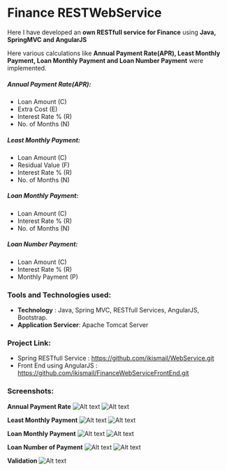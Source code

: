 # Finance RESTWebService

 Here I have developed an **own RESTfull service for Finance** using **Java, SpringMVC and AngularJS**
  
 Here various calculations like **Annual Payment Rate(APR), Least Monthly Payment, Loan Monthly Payment and  Loan Number   Payment** were implemented. 
 
##### Annual Payment Rate(APR):
* Loan Amount (C)
* Extra Cost (E) 
* Interest Rate % (R)
* No. of Months (N)

##### Least Monthly Payment:
* Loan Amount (C)
* Residual Value (F) 
* Interest Rate % (R)
* No. of Months (N)

##### Loan Monthly Payment:
* Loan Amount (C) 
* Interest Rate % (R)
* No. of Months (N)

##### Loan Number Payment:
* Loan Amount (C) 
* Interest Rate % (R)
* Monthly Payment (P)

### Tools and Technologies used:

*  **Technology** : Java, Spring MVC, RESTfull Services, AngularJS, Bootstrap.
*  **Application Servicer**: Apache Tomcat Server

### Project Link:
* Spring RESTfull Service : https://github.com/ikismail/WebService.git
* Front End using AngularJS : https://github.com/ikismail/FinanceWebServiceFrontEnd.git

### Screenshots:
**Annual Payment Rate**
![Alt text](https://github.com/ikismail/FinanceWebServiceFrontEnd/blob/master/Screenshots/apr.jpg)
![Alt text](https://github.com/ikismail/FinanceWebServiceFrontEnd/blob/master/Screenshots/apr1.jpg)

**Least Monthly Payment**
![Alt text](https://github.com/ikismail/FinanceWebServiceFrontEnd/blob/master/Screenshots/lmp.jpg)
![Alt text](https://github.com/ikismail/FinanceWebServiceFrontEnd/blob/master/Screenshots/lmp1.jpg)

**Loan Monthly Payment**
![Alt text](https://github.com/ikismail/FinanceWebServiceFrontEnd/blob/master/Screenshots/loanmp.jpg)
![Alt text](https://github.com/ikismail/FinanceWebServiceFrontEnd/blob/master/Screenshots/loanmp1.jpg)

**Loan Number of Payment**
![Alt text](https://github.com/ikismail/FinanceWebServiceFrontEnd/blob/master/Screenshots/lnp.jpg)
![Alt text](https://github.com/ikismail/FinanceWebServiceFrontEnd/blob/master/Screenshots/lnp1.jpg)

**Validation**
![Alt text](https://github.com/ikismail/FinanceWebServiceFrontEnd/blob/master/Screenshots/validation.jpg)
